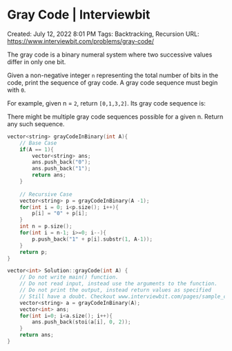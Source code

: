 # Gray Code | Interviewbit

Created: July 12, 2022 8:01 PM
Tags: Backtracking, Recursion
URL: https://www.interviewbit.com/problems/gray-code/

The gray code is a binary numeral system where two successive values differ in only one bit.

Given a non-negative integer `n` representing the total number of bits in the code, print the sequence of gray code. A gray code sequence must begin with `0`.

For example, given n = `2`, return `[0,1,3,2]`. Its gray code sequence is:

There might be multiple gray code sequences possible for a given n.
 Return any such sequence.

```cpp
vector<string> grayCodeInBinary(int A){
    // Base Case
    if(A == 1){
        vector<string> ans;
        ans.push_back("0");
        ans.push_back("1");
        return ans;
    }
    
    // Recursive Case
    vector<string> p = grayCodeInBinary(A -1);
    for(int i = 0; i<p.size(); i++){
        p[i] = "0" + p[i];
    }
    int n = p.size();
    for(int i = n-1; i>=0; i--){
        p.push_back("1" + p[i].substr(1, A-1));
    }
    return p; 
}

vector<int> Solution::grayCode(int A) {
    // Do not write main() function.
    // Do not read input, instead use the arguments to the function.
    // Do not print the output, instead return values as specified
    // Still have a doubt. Checkout www.interviewbit.com/pages/sample_codes/ for more details
    vector<string> a = grayCodeInBinary(A);
    vector<int> ans;
    for(int i=0; i<a.size(); i++){  
        ans.push_back(stoi(a[i], 0, 2));
    }
    return ans;
}
```